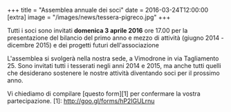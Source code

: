 +++
title = "Assemblea annuale dei soci"
date = 2016-03-24T12:00:00
[extra]
image = "/images/news/tessera-pigreco.jpg"
+++

Tutti i soci sono invitati **domenica 3 aprile 2016** ore 17.00
per la presentazione del bilancio del primo anno e mezzo di attività
(giugno 2014 - dicembre 2015) e dei progetti futuri dell'associazione

L'assemblea si svolgerà nella nostra sede,
a Vimodrone in via Tagliamento 25.
Sono invitati tutti i tesserati negli anni 2014 e 2015, ma anche tutti quelli che desiderano sostenere le nostre attività diventando soci per il prossimo anno.

Vi chiediamo di compilare [questo form][1] per confermare la vostra partecipazione.
[1]: http://goo.gl/forms/hP2IGULrnu

